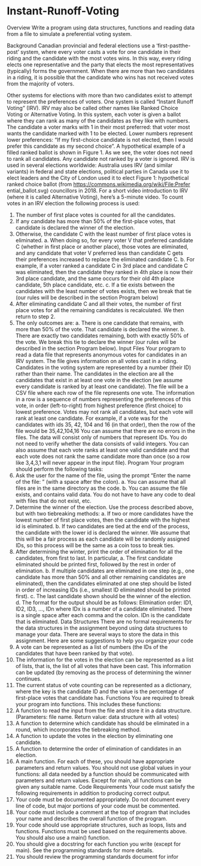 # Instant-Runoff-Voting
Overview
Write a program using data structures, functions and reading data from a file to simulate a preferential
voting system.

Background
Canadian provincial and federal elections use a ‘first-pastthe-post’ system, where every voter casts a vote for one candidate in their riding and the candidate with the most votes wins. In this way, every riding elects one
representative and the party that elects the most representatives (typically) forms the government. When there are more than two candidates in a riding, it is possible that the candidate who wins has not received votes from the majority of voters.

Other systems for elections with more than two candidates exist to attempt to represent the preferences of voters. One system is called “Instant Runoff Voting” (IRV). IRV may also be called other names like Ranked Choice Voting or Alternative Voting.
In this system, each voter is given a ballot where they can rank as many of the candidates as they like with numbers. The candidate a voter marks with 1 in their most preferred: that voter most wants the candidate marked with 1 to be elected. Lower numbers represent lower preferences: “If my first-choice candidate is not elected, then I would prefer this candidate as my second choice”. A hypothetical example of a filled ranked ballot is shown in Figure 1. As we see, the voter does not need to rank all candidates. Any candidate not ranked by a voter is ignored.
IRV is used in several elections worldwide: Australia uses IRV (and similar variants) in federal and state
elections, political parties in Canada use it to elect leaders and the City of London used it to elect
Figure 1: hypothetical ranked choice ballot (from
https://commons.wikimedia.org/wiki/File:Prefer
ential_ballot.svg)
councillors in 2018. For a short video introduction to IRV (where it is called Alternative Voting), here’s a
5-minute video.
To count votes in an IRV election the following process is used:
1. The number of first place votes is counted for all the candidates.
2. If any candidate has more than 50% of the first-place votes, that candidate is declared the
winner of the election.
3. Otherwise, the candidate C with the least number of first place votes is eliminated.
a. When doing so, for every voter V that preferred candidate C (whether in first place or
another place), those votes are eliminated, and any candidate that voter V preferred
less than candidate C gets their preferences increased to replace the eliminated
candidate C.
b. For example, if a voter ranked a candidate C in 3rd place and candidate C was eliminated,
then the candidate they ranked in 4th place is now their 3rd place candidate, and the
same occurs for their old 4th place candidate, 5th place candidate, etc.
c. If a tie exists between the candidates with the least number of votes exists, then we
break that tie (our rules will be described in the section Program below)
4. After eliminating candidate C and all their votes, the number of first place votes for all the
remaining candidates is recalculated. We then return to step 2.
5. The only outcomes are:
a. There is one candidate that remains, with more than 50% of the vote. That candidate is
declared the winner.
b. There are exactly two candidates remaining, both with exactly 50% of the vote. We
break this tie to declare the winner (our rules will be described in the section Program
below).
Input Files
Your program to read a data file that represents anonymous votes for candidates in an IRV system. The
file gives information on all votes cast in a riding.
Candidates in the voting system are represented by a number (their ID) rather than their name. The
candidates in the election are all the candidates that exist in at least one vote in the election (we assume
every candidate is ranked by at least one candidate).
The file will be a CSV file where each row of the file represents one vote. The information in a row is a
sequence of numbers representing the preferences of this vote, in order (left-to-right) from highest
preference (first choice) to lowest preference. Votes may not rank all candidates, but each vote will
rank at least one candidate.
For example, if a vote was for the candidates with ids 35, 42, 104 and 16 (in that order), then the row of
the file would be
35,42,104,16
You can assume that there are no errors in the files. The data will consist only of numbers that represent
IDs. You do not need to verify whether the data consists of valid integers. You can also assume that each 
vote ranks at least one valid candidate and that each vote does not rank the same candidate more than
once (so a row like 3,4,3,1 will never appear in the input file).
Program
Your program should perform the following tasks:
1. Ask the user for the name of the file, using the prompt “Enter the name of the file: ” (with a
space after the colon).
a. You can assume that all files are in the same directory as the code.
b. You can assume the file exists, and contains valid data. You do not have to have any
code to deal with files that do not exist, etc.
2. Determine the winner of the election. Use the process described above, but with two
tiebreaking methods:
a. If two or more candidates have the lowest number of first place votes, then the
candidate with the highest id is eliminated.
b. If two candidates are tied at the end of the process, the candidate with the lower id is
declared the winner.
We assume that this will be a fair process as each candidate will be randomly assigned IDs, so
this process will be the same as a coin toss to break ties.
3. After determining the winter, print the order of elimination for all the candidates, from first to
last. In particular,
a. The first candidate eliminated should be printed first, followed by the rest in order of
elimination.
b. If multiple candidates are eliminated in one step (e.g., one candidate has more than 50%
and all other remaining candidates are eliminated), then the candidates eliminated at
one step should be listed in order of increasing IDs (i.e., smallest ID eliminated should
be printed first).
c. The last candidate shown should be the winner of the election.
d. The format for the output should be as follows:
Elimination order: ID1, ID2, ID3, …, IDn
where IDx is a number of a candidate eliminated. There is a single space after each
comma and the colon. IDn is the candidate that is eliminated.
Data Structures
There are no formal requirements for the data structures in the assignment beyond using data
structures to manage your data.
There are several ways to store the data in this assignment. Here are some suggestions to help you
organize your code
1. A vote can be represented as a list of numbers (the IDs of the candidates that have been ranked
by that vote).
2. The information for the votes in the election can be represented as a list of lists, that is, the list
of all votes that have been cast. This information can be updated (by removing as the process
of determining the winner continues.
3. The current status of vote counting can be represented as a dictionary, where the key is the
candidate ID and the value is the percentage of first-place votes that candidate has.
Functions
You are required to break your program into functions. This includes these functions:
1. A function to read the input from the file and store it in a data structure. (Parameters: file name.
Return value: data structure with all votes)
2. A function to determine which candidate has should be eliminated in a round, which
incorporates the tiebreaking method.
3. A function to update the votes in the election by eliminating one candidate.
4. A function to determine the order of elimination of candidates in an election.
5. A main function.
For each of these, you should have appropriate parameters and return values. You should not use global
values in your functions: all data needed by a function should be communicated with parameters and
return values. Except for main, all functions can be given any suitable name.
Code Requirements
Your code must satisfy the following requirements in addition to producing correct output.
1. Your code must be documented appropriately. Do not document every line of code, but major
portions of your code must be commented.
2. Your code must include a comment at the top of program that includes your name and
describes the overall function of the program.
3. Your code should use appropriate structures, such as loops, lists and functions. Functions must
be used based on the requirements above. You should also use a main() function.
4. You should give a docstring for each function you write (except for main). See the programming
standards for more details.
5. You should review the programming standards document for infor
